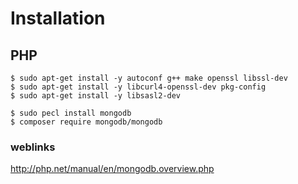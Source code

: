 # Installation

## PHP
```
$ sudo apt-get install -y autoconf g++ make openssl libssl-dev
$ sudo apt-get install -y libcurl4-openssl-dev pkg-config
$ sudo apt-get install -y libsasl2-dev
```
```
$ sudo pecl install mongodb
$ composer require mongodb/mongodb
```
### weblinks
http://php.net/manual/en/mongodb.overview.php

